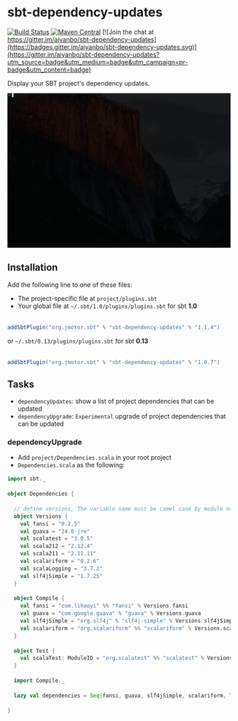 # sbt-dependency-updates

[![Build Status](https://travis-ci.org/aiyanbo/sbt-dependency-updates.svg?branch=master)](https://travis-ci.org/aiyanbo/sbt-dependency-updates)
[![Maven Central](https://maven-badges.herokuapp.com/maven-central/org.jmotor.sbt/sbt-dependency-updates/badge.svg)](https://maven-badges.herokuapp.com/maven-central/org.jmotor.sbt/sbt-dependency-updates)
[![Join the chat at https://gitter.im/aiyanbo/sbt-dependency-updates](https://badges.gitter.im/aiyanbo/sbt-dependency-updates.svg)](https://gitter.im/aiyanbo/sbt-dependency-updates?utm_source=badge&utm_medium=badge&utm_campaign=pr-badge&utm_content=badge)

Display your SBT project's dependency updates.

![Dome](https://raw.githubusercontent.com/aiyanbo/paper-images/master/sbt-dependency-updates.gif)

## Installation

Add the following line to one of these files:
- The project-specific file at `project/plugins.sbt`
- Your global file at `~/.sbt/1.0/plugins/plugins.sbt` for sbt **1.0**

```scala

addSbtPlugin("org.jmotor.sbt" % "sbt-dependency-updates" % "1.1.4")

```

or `~/.sbt/0.13/plugins/plugins.sbt` for sbt **0.13**

```scala

addSbtPlugin("org.jmotor.sbt" % "sbt-dependency-updates" % "1.0.7")

```

## Tasks

- `dependencyUpdates`: show a list of project dependencies that can be updated
- `dependencyUpgrade`: `Experimental` upgrade of project dependencies that can be updated

### dependencyUpgrade

- Add `project/Dependencies.scala` in your root project
- `Dependencies.scala` as the following:

```scala
import sbt._

object Dependencies {

  // define versions, The variable name must be camel case by module name
  object Versions {
    val fansi = "0.2.5"
    val guava = "24.0-jre"
    val scalatest = "3.0.5"
    val scala212 = "2.12.4"
    val scala211 = "2.11.11"
    val scalariform = "0.2.6"
    val scalaLogging = "3.7.2"
    val slf4jSimple = "1.7.25"
  }

  object Compile {
    val fansi = "com.lihaoyi" %% "fansi" % Versions.fansi
    val guava = "com.google.guava" % "guava" % Versions.guava
    val slf4jSimple = "org.slf4j" % "slf4j-simple" % Versions.slf4jSimple
    val scalariform = "org.scalariform" %% "scalariform" % Versions.scalariform
  }

  object Test {
    val scalaTest: ModuleID = "org.scalatest" %% "scalatest" % Versions.scalatest % "test"
  }

  import Compile._

  lazy val dependencies = Seq(fansi, guava, slf4jSimple, scalariform, Test.scalaTest)

}

```


